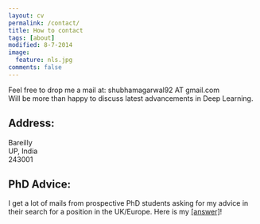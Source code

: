 ```yaml
---
layout: cv
permalink: /contact/
title: How to contact
tags: [about]
modified: 8-7-2014
image:
  feature: nls.jpg
comments: false
---
```



<section>

Feel free to drop me a mail at:
shubhamagarwal92 AT gmail.com
<br />
Will be more than happy to discuss latest advancements in Deep Learning.
<br />

<h2>Address:</h2>
Bareilly
<br />
UP, India
<br />
243001

<h2>PhD Advice:</h2>
I get a lot of mails from prospective PhD students asking for my advice in their search for a position in the UK/Europe. Here is my <a href="https://twitter.com/shubhamag1992/status/1338049861640318980">[answer]</a>!

</section>


    

